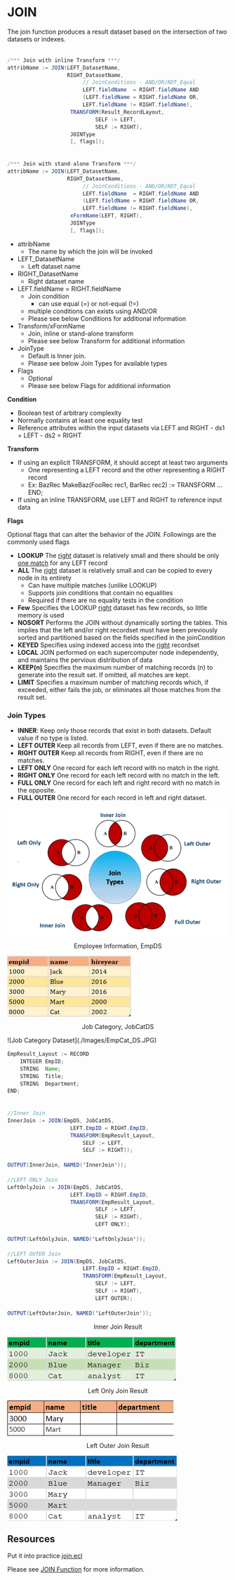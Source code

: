 # JOIN

The join function produces a result dataset based on the intersection of two datasets or indexes.

```java

/*** Join with inline Transform ***/
attribName := JOIN(LEFT_DatasetName,
                   RIGHT_DatasetName,
                        // JoinConditions - AND/OR/NOT_Equal
                        LEFT.fieldName  = RIGHT.fieldName AND
                        (LEFT.fieldName = RIGHT.fieldName OR,
                        LEFT.fieldName != RIGHT.fieldName),
                    TRANSFORM(Result_RecordLayout,
                            SELF := LEFT,
                            SELF := RIGHT),
                    JOINType
                    [, flags]);


/*** Join with stand-alone Transform ***/
attribName := JOIN(LEFT_DatasetName,
                   RIGHT_DatasetName,
                        // JoinConditions - AND/OR/NOT_Equal
                        LEFT.fieldName  = RIGHT.fieldName AND
                        (LEFT.fieldName = RIGHT.fieldName OR,
                        LEFT.fieldName != RIGHT.fieldName),
                    xFormName(LEFT, RIGHT),
                    JOINType
                    [, flags]);
```

- attribName
  - The name by which the join will be invoked
- LEFT_DatasetName
  - Left dataset name
- RIGHT_DatasetName
  - Right dataset name
- LEFT.fieldName = RIGHT.fieldName
  - Join condition
    - can use equal (=) or not-equal (!=)
  - multiple conditions can exists using AND/OR
  - Please see below Conditions for additional information
- Transform/xFormName
  - Join, inline or stand-alone transform
  - Please see below Transform for additional information
- JoinType
  - Default is Inner join.
  - Please see below Join Types for available types
- Flags
  - Optional
  - Please see below Flags for additional information

**Condition**

- Boolean test of arbitrary complexity
- Normally contains at least one equality test
- Reference attributes within the input datasets via LEFT and RIGHT - ds1 = LEFT - ds2 = RIGHT

**Transform**

- If using an explicit TRANSFORM, it should accept at least two arguments
  - One representing a LEFT record and the other representing a RIGHT record
  - Ex: BazRec MakeBaz(FooRec rec1, BarRec rec2) := TRANSFORM … END;
- If using an inline TRANSFORM, use LEFT and RIGHT to reference input data

**Flags**

Optional flags that can alter the behavior of the JOIN. Followings are the commonly used flags

- **LOOKUP** The <u>right</u> dataset is relatively small and there should be only <u>one match</u> for any LEFT record
- **ALL** The <u>right</u> dataset is relatively small and can be copied to every node in its entirety
  - Can have multiple matches (unlike LOOKUP)
  - Supports join conditions that contain no equalities
  - Required if there are no equality tests in the condition
- **Few** Specifies the LOOKUP <u>right</u> dataset has few records, so little memory is used
- **NOSORT** Performs the JOIN without dynamically sorting the tables. This implies that the left and/or right recordset must have been previously sorted and partitioned based on the fields specified in the joinCondition
- **KEYED** Specifies using indexed access into the <u>right</u> recordset
- **LOCAL** JOIN performed on each supercomputer node independently, and maintains the pervious distribution of data
- **KEEP(n)** Specifies the maximum number of matching records (n) to generate into the result set. If omitted, all matches are kept.
- **LIMIT** Specifies a maximum number of matching records which, if exceeded, either fails the job, or eliminates all those matches from the result set.

### Join Types

- **INNER**: Keep only those records that exist in both datasets. Default value if no type is listed.
- **LEFT OUTER** Keep all records from LEFT, even if there are no matches.
- **RIGHT OUTER** Keep all records from RIGHT, even if there are no matches.
- **LEFT ONLY** One record for each left record with no match in the right.
- **RIGHT ONLY** One record for each left record with no match in the left.
- **FULL ONLY** One record for each left and right record with no match in the opposite.
- **FULL OUTER** One record for each record in left and right dataset.

<img align="center" src="./Images/joinTypes.jpg" />

<p style="text-align: center"> Employee Information, EmpDS</p>
<img align="center" src="./Images/EmpID_DS.JPG"/>

<p style="text-align: center"> Job Category, JobCatDS</p>
![Job Category Dataset](./Images/EmpCat_DS.JPG)

```java
EmpResult_Layout := RECORD
    INTEGER EmpID;
	STRING  Name;
	STRING  Title;
	STRING  Department;
END;


//Inner Join
InnerJoin := JOIN(EmpDS, JobCatDS,
					LEFT.EmpID = RIGHT.EmpID,
					TRANSFORM(EmpResult_Layout,
						SELF := LEFT,
						SELF := RIGHT));

OUTPUT(InnerJoin, NAMED('InnerJoin'));

//LEFT ONLY Join
LeftOnlyJoin := JOIN(EmpDS, JobCatDS,
					LEFT.EmpID = RIGHT.EmpID,
					TRANSFORM(EmpResult_Layout,
							SELF := LEFT,
							SELF := RIGHT),
							LEFT ONLY);

OUTPUT(LeftOnlyJoin, NAMED('LeftOnlyJoin'));

//LEFT OUTER Join
LeftOuterJoin := JOIN(EmpDS, JobCatDS,
						LEFT.EmpID = RIGHT.EmpID,
						TRANSFORM(EmpResult_Layout,
							SELF := LEFT,
							SELF := RIGHT),
							LEFT OUTER);

OUTPUT(LeftOuterJoin, NAMED('LeftOuterJoin'));

```

<p style="text-align: center"> Inner Join Result</p>
<img align="center" src="./Images/EmpInnerJoin.JPG" />

<p style="text-align: center"> Left Only Join Result</p>
<img align="center" src="./Images/EmpLeftOnly.JPG" />

<p style="text-align: center"> Left Outer Join Result</p>
<img align="center" src="./Images/EMp_LeftOuter.JPG" />

## Resources

Put it into practice [join.ecl](https://ide.hpccsystems.com/workspaces/share/291d17d9-e5cb-4fac-83c2-ac5997c28a31)

Please see [JOIN Function](https://hpccsystems.com/training/documentation/ecl-language-reference/html/JOIN.html) for more information.
